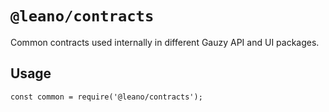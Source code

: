 # `@leano/contracts`

Common contracts used internally in different Gauzy API and UI packages.

## Usage

```
const common = require('@leano/contracts');

```
